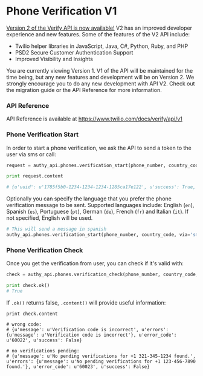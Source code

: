 # Phone Verification V1

[Version 2 of the Verify API is now available!](https://www.twilio.com/docs/verify/api) V2 has an improved developer experience and new features. Some of the features of the V2 API include:

* Twilio helper libraries in JavaScript, Java, C#, Python, Ruby, and PHP
* PSD2 Secure Customer Authentication Support
* Improved Visibility and Insights

You are currently viewing Version 1. V1 of the API will be maintained for the time being, but any new features and development will be on Version 2. We strongly encourage you to do any new development with API V2. Check out the migration guide or the API Reference for more information.

### API Reference

API Reference is available at https://www.twilio.com/docs/verify/api/v1

### Phone Verification Start

In order to start a phone verification, we ask the API to send a token to the user via sms or call:

```python
request = authy_api.phones.verification_start(phone_number, country_code, via='sms')

print request.content

# {u'uuid': u'1785f5b0-1234-1234-1234-1285ca17e122', u'success': True, u'seconds_to_expire': 587, u'is_cellphone': True, u'carrier': u'AT&T Wireless', u'message': u'Text message sent to +1 123-456-7890.'}
```

Optionally you can specify the language that you prefer the phone verification message to be sent. Supported
languages include: English (`en`), Spanish (`es`), Portuguese (`pt`), German (`de`), French (`fr`) and
Italian (`it`). If not specified, English will be used.

```python
# This will send a message in spanish
authy_api.phones.verification_start(phone_number, country_code, via='sms', locale='es')
```

### Phone Verification Check

Once you get the verification from user, you can check if it's valid with:

```python
check = authy_api.phones.verification_check(phone_number, country_code, verification_code)

print check.ok()
# True
```

If `.ok()` returns false, `.content()` will provide useful information:

```
print check.content

# wrong code:
# {u'message': u'Verification code is incorrect', u'errors': {u'message': u'Verification code is incorrect'}, u'error_code': u'60022', u'success': False}

# no verifications pending:
# {u'message': u'No pending verifications for +1 321-345-1234 found.', u'errors': {u'message': u'No pending verifications for +1 123-456-7890 found.'}, u'error_code': u'60023', u'success': False}
```